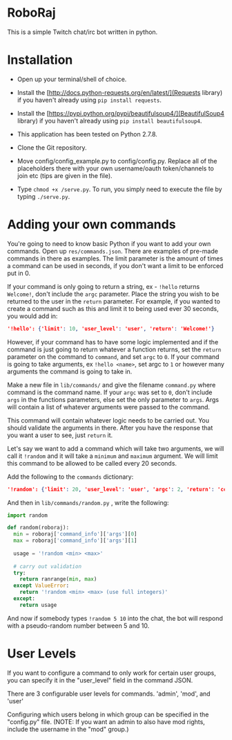 RoboRaj
==========

This is a simple Twitch chat/irc bot written in python.


Installation
============
* Open up your terminal/shell of choice.
* Install the [http://docs.python-requests.org/en/latest/](Requests library) if you haven't already using `pip install requests`.
* Install the [https://pypi.python.org/pypi/beautifulsoup4/](BeautifulSoup4 library) if you haven't already using `pip install beautifulsoup4`.
* This application has been tested on Python 2.7.8.

* Clone the Git repository.
* Move config/config_example.py to config/config.py. Replace all of the placeholders there with your own username/oauth token/channels to join etc (tips are given in the file).
* Type `chmod +x /serve.py`. To run, you simply need to execute the file by typing `./serve.py`.


Adding your own commands
========================

You're going to need to know basic Python if you want to add your own commands. Open up `res/commands.json`. There are examples of pre-made commands in there as examples. The limit parameter is the amount of times a command can be used in seconds, if you don't want a limit to be enforced put in 0.

If your command is only going to return a string, ex - `!hello` returns `Welcome!`, don't include the `argc` parameter. Place the string you wish to be returned to the user in the `return` parameter. For example, if you wanted to create a command such as this and limit it to being used ever 30 seconds, you would add in:

```JSON
'!hello': {'limit': 10, 'user_level': 'user', 'return': 'Welcome!'}
```

However, if your command has to have some logic implemented and if the command is just going to return whatever a function returns, set the `return` parameter on the command to `command`, and set `argc` to `0`. If your command is going to take arguments, ex `!hello <name>`, set argc to `1` or however many arguments the command is going to take in.

Make a new file in `lib/commands/` and give the filename `command.py` where command is the command name. If your `argc` was set to `0`, don't include `args` in the functions parameters, else set the only parameter to `args`. Args will contain a list of whatever arguments were passed to the command.

This command will contain whatever logic needs to be carried out. You should validate the arguments in there. After you have the response that you want a user to see, just `return` it.

Let's say we want to add a command which will take two arguments, we will call it `!random` and it will take a `minimum` and `maximum` argument. We will limit this command to be allowed to be called every 20 seconds.

Add the following to the `commands` dictionary:

```JSON
'!random': {'limit': 20, 'user_level': 'user', 'argc': 2, 'return': 'command'}
```

And then in `lib/commands/random.py` , write the following: 

```python
import random

def random(roboraj):
  min = roboraj['command_info']['args'][0]
  max = roboraj['command_info']['args'][1]
    
  usage = '!random <min> <max>'
  
  # carry out validation
  try:
    return ranrange(min, max)
  except ValueError:
    return '!random <min> <max> (use full integers)'
  except:
    return usage
```

And now if somebody types `!random 5 10` into the chat, the bot will respond with a pseudo-random number between 5 and 10.


User Levels
===========
If you want to configure a command to only work for certain user groups, you can specify it in the "user_level" field
in the command JSON.

There are 3 configurable user levels for commands.
'admin', 'mod', and 'user'

Configuring which users belong in which group can be specified in the "config.py" file. 
(NOTE: If you want an admin to also have mod rights, include the username in the "mod" group.)
